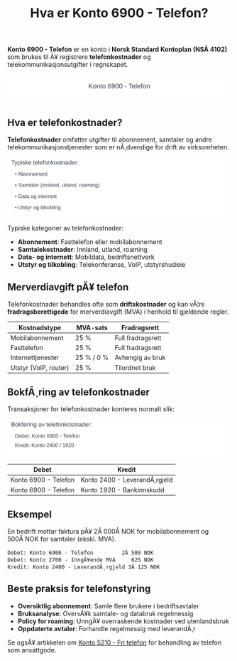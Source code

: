 ﻿---
title: "Hva er Konto 6900 - Telefon?"
meta_title: "6900-telefon"
meta_description: '**Konto 6900 - Telefon** er en konto i **Norsk Standard Kontoplan (NSÂ 4102)** som brukes til Ã¥ registrere **telefonkostnader** og telekommunikasjonsutgifter i...'
slug: 6900-telefon
type: blog
layout: pages/single
---

**Konto 6900 - Telefon** er en konto i **Norsk Standard Kontoplan (NSÂ 4102)** som brukes til Ã¥ registrere **telefonkostnader** og telekommunikasjonsutgifter i regnskapet.

![Illustrasjon av konto 6900 Telefon](6900-telefon-image.svg)

## Hva er telefonkostnader?

**Telefonkostnader** omfatter utgifter til abonnement, samtaler og andre telekommunikasjonstjenester som er nÃ¸dvendige for drift av virksomheten.

![Typiske telefonkostnader](telefon-kategorier.svg)

Typiske kategorier av telefonkostnader:

* **Abonnement**: Fasttelefon eller mobilabonnement
* **Samtalekostnader**: Innland, utland, roaming
* **Data- og internett**: Mobildata, bedriftsnettverk
* **Utstyr og tilkobling**: Telekonferanse, VoIP, utstyrshusleie

## Merverdiavgift pÃ¥ telefon

Telefonkostnader behandles ofte som **driftskostnader** og kan vÃ¦re **fradragsberettigede** for merverdiavgift (MVA) i henhold til gjeldende regler.

| Kostnadstype         | MVA-sats    | Fradragsrett        |
|----------------------|-------------|---------------------|
| Mobilabonnement      | 25 %        | Full fradragsrett   |
| Fasttelefon          | 25 %        | Full fradragsrett   |
| Internettjenester    | 25 % / 0 %  | Avhengig av bruk    |
| Utstyr (VoIP, router)| 25 %        | Tilordnet bruk      |

## BokfÃ¸ring av telefonkostnader

Transaksjoner for telefonkostnader konteres normalt slik:

![BokfÃ¸ring av telefonkostnader](telefon-bokforing.svg)

| Debet                                   | Kredit                           |
|-----------------------------------------|----------------------------------|
| Konto 6900 - Telefon                    | Konto 2400 - LeverandÃ¸rgjeld     |
| Konto 6900 - Telefon                    | Konto 1920 - Bankinnskudd        |

## Eksempel

En bedrift mottar faktura pÃ¥ 2Â 000Â NOK for mobilabonnement og 500Â NOK for samtaler (ekskl. MVA).

```plaintext
Debet: Konto 6900 - Telefon         2Â 500 NOK
Debet: Konto 2700 - InngÃ¥ende MVA     625 NOK
Kredit: Konto 2400 - LeverandÃ¸rgjeld 3Â 125 NOK
```

## Beste praksis for telefonstyring

* **Oversiktlig abonnement**: Samle flere brukere i bedriftsavtaler
* **Bruksanalyse**: OvervÃ¥k samtale- og databruk regelmessig
* **Policy for roaming**: UnngÃ¥ overraskende kostnader ved utenlandsbruk
* **Oppdaterte avtaler**: Forhandle regelmessig med leverandÃ¸r

Se ogsÃ¥ artikkelen om [Konto 5210 - Fri telefon](/blogs/kontoplan/5210-fri-telefon "Konto 5210 - Fri telefon: RegnskapsfÃ¸ring av fri telefon som ansattgode i Norsk Kontoplan") for behandling av telefon som ansattgode.

